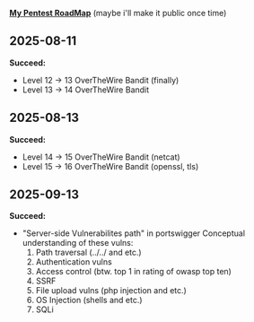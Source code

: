 [**My Pentest RoadMap**](https://github.com/users/maxim290905/projects/1/views/1) (maybe i'll make it public once time)

## 2025-08-11

**Succeed:**
- Level 12 -> 13 OverTheWire Bandit (finally)
- Level 13 -> 14 OverTheWire Bandit

## 2025-08-13

**Succeed:**
- Level 14 -> 15 OverTheWire Bandit (netcat)
- Level 15 -> 16 OverTheWire Bandit (openssl, tls)


## 2025-09-13

**Succeed:**
- "Server-side Vulnerabilites path" in portswigger
  Conceptual understanding of these vulns:
  1. Path traversal (../../ and etc.)
  2. Authentication vulns
  3. Access control (btw. top 1 in rating of owasp top ten)
  4. SSRF
  5. File upload vulns (php injection and etc.)
  6. OS Injection (shells and etc.)
  7. SQLi
